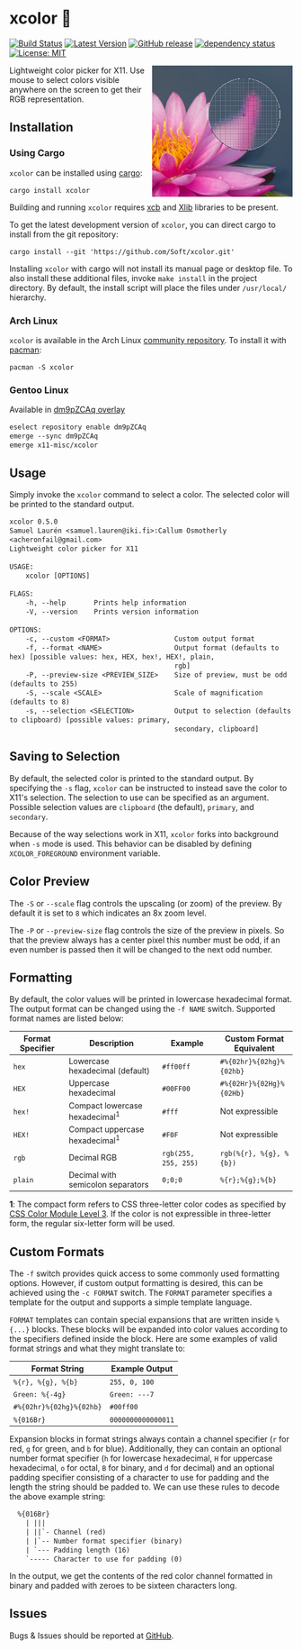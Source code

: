 # xcolor 🌈

[![Build Status](https://api.travis-ci.org/Soft/xcolor.svg?branch=master)](https://travis-ci.org/Soft/xcolor)
[![Latest Version](https://img.shields.io/crates/v/xcolor.svg)](https://crates.io/crates/xcolor)
[![GitHub release](https://img.shields.io/github/release/Soft/xcolor.svg)](https://github.com/Soft/xcolor/releases)
[![dependency status](https://deps.rs/repo/github/soft/xcolor/status.svg)](https://deps.rs/repo/github/soft/xcolor)
[![License: MIT](https://img.shields.io/badge/License-MIT-yellow.svg)](https://opensource.org/licenses/MIT)

<img align="right" width="250" src="https://raw.githubusercontent.com/Soft/xcolor/master/extra/screenshot.png">

Lightweight color picker for X11. Use mouse to select colors visible anywhere on
the screen to get their RGB representation.

## Installation

### Using Cargo

`xcolor` can be installed using
[cargo](https://doc.rust-lang.org/stable/cargo/):

``` shell
cargo install xcolor
```

Building and running `xcolor` requires [xcb](https://xcb.freedesktop.org) and
[Xlib](https://www.x.org/wiki/) libraries to be present.

To get the latest development version of `xcolor`, you can direct cargo to
install from the git repository:

``` shell
cargo install --git 'https://github.com/Soft/xcolor.git'
```

Installing `xcolor` with cargo will not install its manual page or desktop file.
To also install these additional files, invoke `make install` in the project
directory. By default, the install script will place the files under
`/usr/local/` hierarchy.

### Arch Linux

`xcolor` is available in the Arch Linux [community repository](https://archlinux.org/packages/community/x86_64/xcolor/). To install it with [pacman](https://wiki.archlinux.org/title/Pacman):

``` shell
pacman -S xcolor
```

### Gentoo Linux

Available in [dm9pZCAq overlay](https://github.com/gentoo-mirror/dm9pZCAq)

``` shell
eselect repository enable dm9pZCAq
emerge --sync dm9pZCAq
emerge x11-misc/xcolor
```


## Usage

Simply invoke the `xcolor` command to select a color. The selected color will be
printed to the standard output.

``` text
xcolor 0.5.0
Samuel Laurén <samuel.lauren@iki.fi>:Callum Osmotherly <acheronfail@gmail.com>
Lightweight color picker for X11

USAGE:
    xcolor [OPTIONS]

FLAGS:
    -h, --help       Prints help information
    -V, --version    Prints version information

OPTIONS:
    -c, --custom <FORMAT>                Custom output format
    -f, --format <NAME>                  Output format (defaults to hex) [possible values: hex, HEX, hex!, HEX!, plain,
                                         rgb]
    -P, --preview-size <PREVIEW_SIZE>    Size of preview, must be odd (defaults to 255)
    -S, --scale <SCALE>                  Scale of magnification (defaults to 8)
    -s, --selection <SELECTION>          Output to selection (defaults to clipboard) [possible values: primary,
                                         secondary, clipboard]
```

## Saving to Selection

By default, the selected color is printed to the standard output. By specifying
the `-s` flag, `xcolor` can be instructed to instead save the color to X11's
selection. The selection to use can be specified as an argument. Possible
selection values are `clipboard` (the default), `primary`, and `secondary`.

Because of the way selections work in X11, `xcolor` forks into background when
`-s` mode is used. This behavior can be disabled by defining `XCOLOR_FOREGROUND`
environment variable.

## Color Preview

The `-S` or `--scale` flag controls the upscaling (or zoom) of the preview. By
default it is set to `8` which indicates an 8x zoom level.

The `-P` or `--preview-size` flag controls the size of the preview in pixels. So
that the preview always has a center pixel this number must be odd, if an even
number is passed then it will be changed to the next odd number.

## Formatting

By default, the color values will be printed in lowercase hexadecimal format.
The output format can be changed using the `-f NAME` switch. Supported format
names are listed below:

| Format Specifier | Description                               | Example               | Custom Format Equivalent |
| ---------------- | ----------------------------------------- | --------------------- | ------------------------ |
| `hex`            | Lowercase hexadecimal (default)           | `#ff00ff`             | `#%{02hr}%{02hg}%{02hb}` |
| `HEX`            | Uppercase hexadecimal                     | `#00FF00`             | `#%{02Hr}%{02Hg}%{02Hb}` |
| `hex!`           | Compact lowercase hexadecimal<sup>1</sup> | `#fff`                | Not expressible          |
| `HEX!`           | Compact uppercase hexadecimal<sup>1</sup> | `#F0F`                | Not expressible          |
| `rgb`            | Decimal RGB                               | `rgb(255, 255, 255)`  | `rgb(%{r}, %{g}, %{b})`  |
| `plain`          | Decimal with semicolon separators         | `0;0;0`               | `%{r};%{g};%{b}`         |

**1**: The compact form refers to CSS three-letter color codes as specified by [CSS
Color Module Level 3](https://www.w3.org/TR/2018/PR-css-color-3-20180315/#rgb-color).
If the color is not expressible in three-letter form, the regular six-letter
form will be used.

## Custom Formats

The `-f` switch provides quick access to some commonly used formatting options.
However, if custom output formatting is desired, this can be achieved using the
`-c FORMAT` switch. The `FORMAT` parameter specifies a template for the output
and supports a simple template language.

`FORMAT` templates can contain special expansions that are written inside
`%{...}` blocks. These blocks will be expanded into color values according to
the specifiers defined inside the block. Here are some examples of valid format
strings and what they might translate to:

| Format String            | Example Output     |
| ------------------------ | ------------------ |
| `%{r}, %{g}, %{b}`       | `255, 0, 100`      |
| `Green: %{-4g}`          | `Green: ---7`      |
| `#%{02hr}%{02hg}%{02hb}` | `#00ff00`          |
| `%{016Br}`               | `0000000000000011` |

Expansion blocks in format strings always contain a channel specifier (`r` for
red, `g` for green, and `b` for blue). Additionally, they can contain an
optional number format specifier (`h` for lowercase hexadecimal, `H` for
uppercase hexadecimal, `o` for octal, `B` for binary, and `d` for decimal) and
an optional padding specifier consisting of a character to use for padding and
the length the string should be padded to. We can use these rules to decode the
above example string:

``` text
  %{016Br}
    | |||
    | ||`- Channel (red)
    | |`-- Number format specifier (binary)
    | `--- Padding length (16)
    `----- Character to use for padding (0)
```

In the output, we get the contents of the red color channel formatted in binary
and padded with zeroes to be sixteen characters long.

## Issues

Bugs & Issues should be reported at [GitHub](https://github.com/Soft/xcolor/issues).
